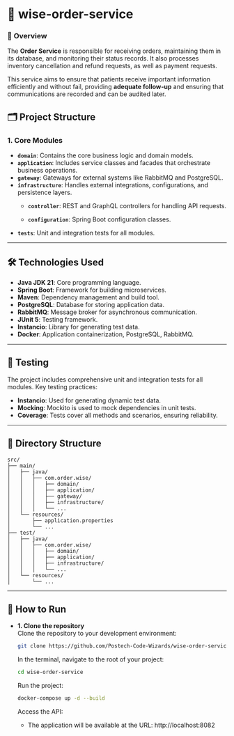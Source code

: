# 📲 wise-order-service

### 🌟 **Overview**

The **Order Service** is responsible for receiving orders, maintaining them in its database, and monitoring their status records. It also processes inventory cancellation and refund requests, as well as payment requests.

This service aims to ensure that patients receive important information efficiently and without fail, providing **adequate follow-up** and ensuring that communications are recorded and can be audited later.

## 🗂️ Project Structure

### **1. Core Modules**
- **`domain`**: Contains the core business logic and domain models.
- **`application`**: Includes service classes and facades that orchestrate business operations.
- **`gateway`**: Gateways for external systems like RabbitMQ and PostgreSQL.
- **`infrastructure`**: Handles external integrations, configurations, and persistence layers.
    - **`controller`**: REST and GraphQL controllers for handling API requests.

    - **`configuration`**: Spring Boot configuration classes.
- **`tests`**: Unit and integration tests for all modules.

---

## 🛠️ Technologies Used

- **Java JDK 21**: Core programming language.
- **Spring Boot**: Framework for building microservices.
- **Maven**: Dependency management and build tool.
- **PostgreSQL**: Database for storing application data.
- **RabbitMQ**: Message broker for asynchronous communication.
- **JUnit 5**: Testing framework.
- **Instancio**: Library for generating test data.
- **Docker**: Application containerization, PostgreSQL, RabbitMQ.

---

## 🧪 Testing

The project includes comprehensive unit and integration tests for all modules. Key testing practices:
- **Instancio**: Used for generating dynamic test data.
- **Mocking**: Mockito is used to mock dependencies in unit tests.
- **Coverage**: Tests cover all methods and scenarios, ensuring reliability.

---

## 📂 Directory Structure

```plaintext
src/
├── main/
│   ├── java/
│   │   ├── com.order.wise/
│   │   │   ├── domain/
│   │   │   ├── application/
│   │   │   ├── gateway/
│   │   │   ├── infrastructure/
│   │   │   └── ...
│   └── resources/
│       ├── application.properties
│       └── ...
├── test/
│   ├── java/
│   │   ├── com.order.wise/
│   │   │   ├── domain/
│   │   │   ├── application/
│   │   │   ├── infrastructure/
│   │   │   └── ...
│   └── resources/
│       └── ...
  ```

---

## 🚀 How to Run
- **1. Clone the repository**  
  Clone the repository to your development environment:
    ```bash
    git clone https://github.com/Postech-Code-Wizards/wise-order-service
    ```
  In the terminal, navigate to the root of your project:
    ```bash
    cd wise-order-service
    ```

  Run the project:
    ```bash
    docker-compose up -d --build
    ```
  Access the API:
    - The application will be available at the URL: http://localhost:8082
